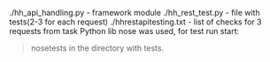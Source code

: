 ./hh_api_handling.py - framework module
./hh_rest_test.py - file with tests(2-3 for each request)
./hhrestapitesting.txt - list of checks for 3 requests from task
Python lib nose was used, for test run start:
>nosetests
in the directory with tests.


